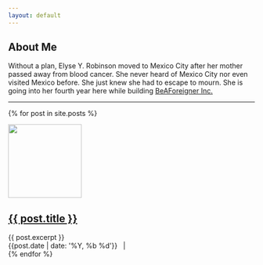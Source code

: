 ```yaml
---
layout: default
---
```


## About Me

Without a plan, Elyse Y. Robinson moved to Mexico City after her mother passed away from blood cancer. She never heard of Mexico City nor even visited Mexico before. She just knew she had to escape to mourn. She is going into her fourth year here while building <a href="https://www.beaforeigner.com">BeAForeigner Inc.</a>

<hr>

{% for post in site.posts %}
    <div>
        <a href="{{ post.url }}" ><img src="{{ site.baseurl }}/img/{{ post.image }}" width="150" height="150" />
        <h2><a href="{{post.url | prepend: site.baseurl}}" >{{ post.title }}</a></h2>
{{ post.excerpt }}<br>
{{post.date | date: '%Y, %b %d'}} &nbsp; | &nbsp;
    </div>
{% endfor %}
